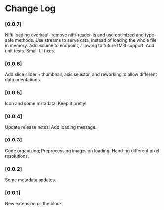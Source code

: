 # Change Log

### [0.0.7]

Nifti loading overhaul- remove nifti-reader-js and use optimized and type-safe methods. Use streams to serve data, instead of loading the whole file in memory.
Add volume to endpoint, allowing to future fMRI support.
Add unit tests.
Small UI fixes.

### [0.0.6]

Add slice slider + thumbnail, axis selector, and reworking to allow different data orientations.

### [0.0.5]

Icon and some metadata. Keep it pretty!

### [0.0.4]

Update release notes!
Add loading message.

### [0.0.3]

Code organizing;
Preprocessing images on loading;
Handling different pixel resolutions.

### [0.0.2]

Some metadata updates.

### [0.0.1]

New extension on the block.